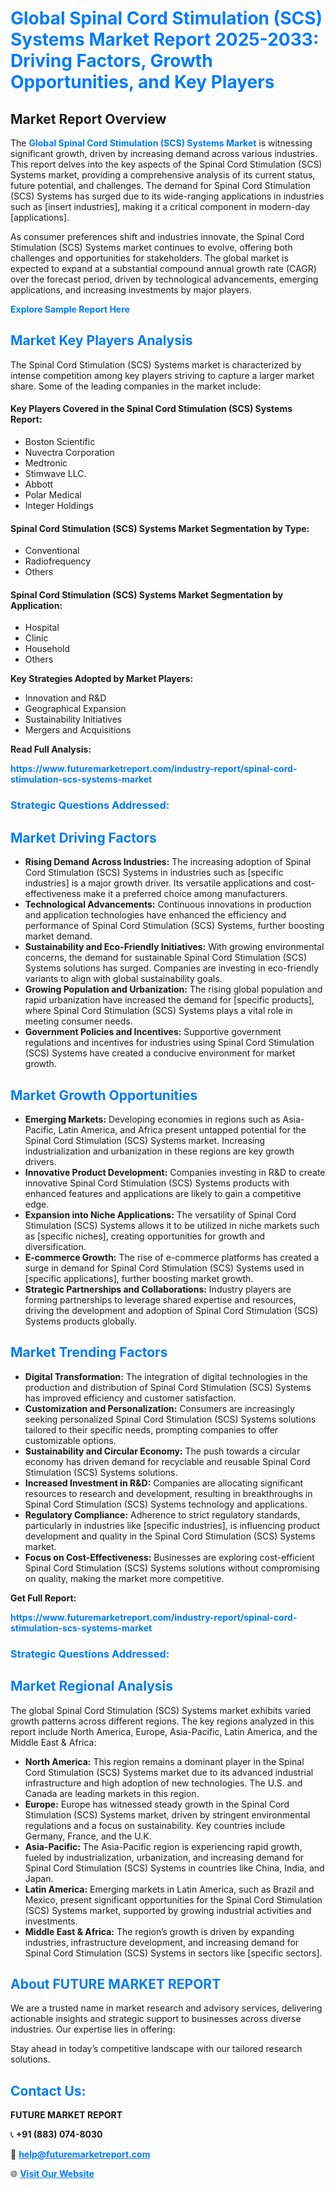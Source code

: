 <h1 style="color: #007BFF;">Global Spinal Cord Stimulation (SCS) Systems Market Report 2025-2033: Driving Factors, Growth Opportunities, and Key Players</h1>

<section id="overview">
<h2>Market Report Overview</h2>
<p>The <a href="https://www.futuremarketreport.com/industry-report/spinal-cord-stimulation-scs-systems-market" style="color: #007BFF; text-decoration: none;"><strong>Global Spinal Cord Stimulation (SCS) Systems Market</strong></a> is witnessing significant growth, driven by increasing demand across various industries. This report delves into the key aspects of the Spinal Cord Stimulation (SCS) Systems market, providing a comprehensive analysis of its current status, future potential, and challenges. The demand for Spinal Cord Stimulation (SCS) Systems has surged due to its wide-ranging applications in industries such as [insert industries], making it a critical component in modern-day [applications].</p>
<p>As consumer preferences shift and industries innovate, the Spinal Cord Stimulation (SCS) Systems market continues to evolve, offering both challenges and opportunities for stakeholders. The global market is expected to expand at a substantial compound annual growth rate (CAGR) over the forecast period, driven by technological advancements, emerging applications, and increasing investments by major players.</p>
</section>

<section id="overview">
<p><a href="https://www.futuremarketreport.com/request-sample/reportId=79371" style="color: #007BFF; text-decoration: none;"><strong>Explore Sample Report Here</strong></a></p>
</section>

<section id="key-players">
<h2 style="color: #007BFF;">Market Key Players Analysis</h2>
<p>The Spinal Cord Stimulation (SCS) Systems market is characterized by intense competition among key players striving to capture a larger market share. Some of the leading companies in the market include:</p>
<h4>Key Players Covered in the Spinal Cord Stimulation (SCS) Systems Report:</h4>
<ul><li>Boston Scientific</li><li>Nuvectra Corporation</li><li>Medtronic</li><li>Stimwave LLC.</li><li>Abbott</li><li>Polar Medical</li><li>Integer Holdings</li></ul>
<h4>Spinal Cord Stimulation (SCS) Systems Market Segmentation by Type:</h4>
<ul><li>Conventional</li><li>Radiofrequency</li><li>Others</li></ul>

<h4>Spinal Cord Stimulation (SCS) Systems Market Segmentation by Application:</h4>
<ul><li>Hospital</li><li>Clinic</li><li>Household</li><li>Others</li></ul>
<p><strong>Key Strategies Adopted by Market Players:</strong></p>
<ul>
<li>Innovation and R&D</li>
<li>Geographical Expansion</li>
<li>Sustainability Initiatives</li>
<li>Mergers and Acquisitions</li>
</ul>
</section>

<section>
<p><strong>Read Full Analysis: </strong></p><a href="https://www.futuremarketreport.com/industry-report/spinal-cord-stimulation-scs-systems-market" style="color: #007BFF; text-decoration: none;"><strong>https://www.futuremarketreport.com/industry-report/spinal-cord-stimulation-scs-systems-market</strong></a>
<h3 style="color: #007BFF;">Strategic Questions Addressed:</h3>
</section>

<section id="driving-factors">
<h2 style="color: #007BFF;">Market Driving Factors</h2>
<ul>
<li><strong>Rising Demand Across Industries:</strong> The increasing adoption of Spinal Cord Stimulation (SCS) Systems in industries such as [specific industries] is a major growth driver. Its versatile applications and cost-effectiveness make it a preferred choice among manufacturers.</li>
<li><strong>Technological Advancements:</strong> Continuous innovations in production and application technologies have enhanced the efficiency and performance of Spinal Cord Stimulation (SCS) Systems, further boosting market demand.</li>
<li><strong>Sustainability and Eco-Friendly Initiatives:</strong> With growing environmental concerns, the demand for sustainable Spinal Cord Stimulation (SCS) Systems solutions has surged. Companies are investing in eco-friendly variants to align with global sustainability goals.</li>
<li><strong>Growing Population and Urbanization:</strong> The rising global population and rapid urbanization have increased the demand for [specific products], where Spinal Cord Stimulation (SCS) Systems plays a vital role in meeting consumer needs.</li>
<li><strong>Government Policies and Incentives:</strong> Supportive government regulations and incentives for industries using Spinal Cord Stimulation (SCS) Systems have created a conducive environment for market growth.</li>
</ul>
</section>

<section id="growth-opportunities">
<h2 style="color: #007BFF;">Market Growth Opportunities</h2>
<ul>
<li><strong>Emerging Markets:</strong> Developing economies in regions such as Asia-Pacific, Latin America, and Africa present untapped potential for the Spinal Cord Stimulation (SCS) Systems market. Increasing industrialization and urbanization in these regions are key growth drivers.</li>
<li><strong>Innovative Product Development:</strong> Companies investing in R&D to create innovative Spinal Cord Stimulation (SCS) Systems products with enhanced features and applications are likely to gain a competitive edge.</li>
<li><strong>Expansion into Niche Applications:</strong> The versatility of Spinal Cord Stimulation (SCS) Systems allows it to be utilized in niche markets such as [specific niches], creating opportunities for growth and diversification.</li>
<li><strong>E-commerce Growth:</strong> The rise of e-commerce platforms has created a surge in demand for Spinal Cord Stimulation (SCS) Systems used in [specific applications], further boosting market growth.</li>
<li><strong>Strategic Partnerships and Collaborations:</strong> Industry players are forming partnerships to leverage shared expertise and resources, driving the development and adoption of Spinal Cord Stimulation (SCS) Systems products globally.</li>
</ul>
</section>

<section id="trending-factors">
<h2 style="color: #007BFF;">Market Trending Factors</h2>
<ul>
<li><strong>Digital Transformation:</strong> The integration of digital technologies in the production and distribution of Spinal Cord Stimulation (SCS) Systems has improved efficiency and customer satisfaction.</li>
<li><strong>Customization and Personalization:</strong> Consumers are increasingly seeking personalized Spinal Cord Stimulation (SCS) Systems solutions tailored to their specific needs, prompting companies to offer customizable options.</li>
<li><strong>Sustainability and Circular Economy:</strong> The push towards a circular economy has driven demand for recyclable and reusable Spinal Cord Stimulation (SCS) Systems solutions.</li>
<li><strong>Increased Investment in R&D:</strong> Companies are allocating significant resources to research and development, resulting in breakthroughs in Spinal Cord Stimulation (SCS) Systems technology and applications.</li>
<li><strong>Regulatory Compliance:</strong> Adherence to strict regulatory standards, particularly in industries like [specific industries], is influencing product development and quality in the Spinal Cord Stimulation (SCS) Systems market.</li>
<li><strong>Focus on Cost-Effectiveness:</strong> Businesses are exploring cost-efficient Spinal Cord Stimulation (SCS) Systems solutions without compromising on quality, making the market more competitive.</li>
</ul>
</section>

<section>
<p><strong>Get Full Report: </strong></p><a href="https://www.futuremarketreport.com/industry-report/spinal-cord-stimulation-scs-systems-market" style="color: #007BFF; text-decoration: none;"><strong>https://www.futuremarketreport.com/industry-report/spinal-cord-stimulation-scs-systems-market</strong></a>
<h3 style="color: #007BFF;">Strategic Questions Addressed:</h3>
</section>


<section id="regional-analysis">
<h2 style="color: #007BFF;">Market Regional Analysis</h2>
<p>The global Spinal Cord Stimulation (SCS) Systems market exhibits varied growth patterns across different regions. The key regions analyzed in this report include North America, Europe, Asia-Pacific, Latin America, and the Middle East & Africa:</p>
<ul>
<li><strong>North America:</strong> This region remains a dominant player in the Spinal Cord Stimulation (SCS) Systems market due to its advanced industrial infrastructure and high adoption of new technologies. The U.S. and Canada are leading markets in this region.</li>
<li><strong>Europe:</strong> Europe has witnessed steady growth in the Spinal Cord Stimulation (SCS) Systems market, driven by stringent environmental regulations and a focus on sustainability. Key countries include Germany, France, and the U.K.</li>
<li><strong>Asia-Pacific:</strong> The Asia-Pacific region is experiencing rapid growth, fueled by industrialization, urbanization, and increasing demand for Spinal Cord Stimulation (SCS) Systems in countries like China, India, and Japan.</li>
<li><strong>Latin America:</strong> Emerging markets in Latin America, such as Brazil and Mexico, present significant opportunities for the Spinal Cord Stimulation (SCS) Systems market, supported by growing industrial activities and investments.</li>
<li><strong>Middle East & Africa:</strong> The region’s growth is driven by expanding industries, infrastructure development, and increasing demand for Spinal Cord Stimulation (SCS) Systems in sectors like [specific sectors].</li>
</ul>
</section>

<footer>
<h2 style="color: #007BFF;">About FUTURE MARKET REPORT</h2>
<p>We are a trusted name in market research and advisory services, delivering actionable insights and strategic support to businesses across diverse industries. Our expertise lies in offering:</p>

<p>Stay ahead in today’s competitive landscape with our tailored research solutions.</p>

<h2 style="color: #007BFF;">Contact Us:</h2>
<p><strong>FUTURE MARKET REPORT</strong></p>
<p>📞 <strong>+91 (883) 074-8030</strong></p>
<p>📧 <strong><a href="mailto:help@futuremarketreport.com" style="color: #007BFF;">help@futuremarketreport.com</a></strong></p>
<p>🌐 <strong><a href="https://www.futuremarketreport.com/" style="color: #007BFF;">Visit Our Website</a></strong></p>
</footer>